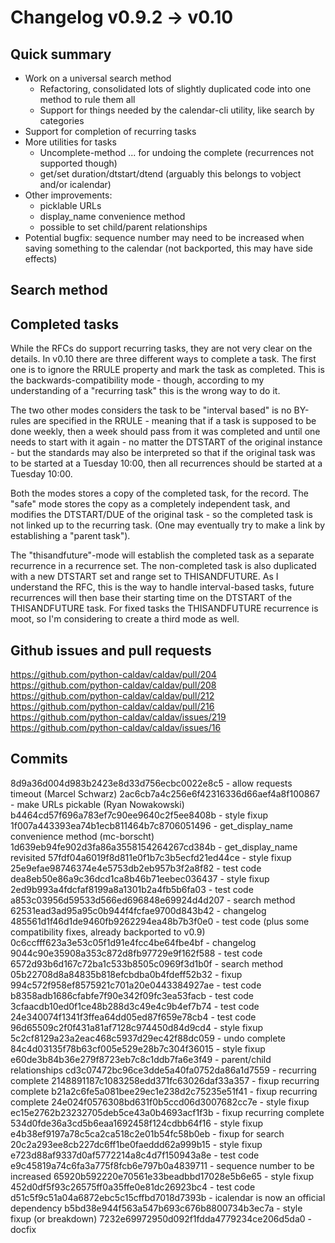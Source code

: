 # Changelog v0.9.2 -> v0.10

## Quick summary

* Work on a universal search method
  * Refactoring, consolidated lots of slightly duplicated code into one method to rule them all
  * Support for things needed by the calendar-cli utility, like search by categories
* Support for completion of recurring tasks
* More utilities for tasks
  * Uncomplete-method ... for undoing the complete (recurrences not supported though)
  * get/set duration/dtstart/dtend (arguably this belongs to vobject and/or icalendar)
* Other improvements:
  * picklable URLs
  * display_name convenience method
  * possible to set child/parent relationships
* Potential bugfix: sequence number may need to be increased when saving something to the calendar (not backported, this may have side effects)

## Search method



## Completed tasks

While the RFCs do support recurring tasks, they are not very clear on the details.  In v0.10 there are three different ways to complete a task.  The first one is to ignore the RRULE property and mark the task as completed.  This is the backwards-compatibility mode - though, according to my understanding of a "recurring task" this is the wrong way to do it.

The two other modes considers the task to be "interval based" is no BY-rules are specified in the RRULE - meaning that if a task is supposed to be done weekly, then a week should pass from it was completed and until one needs to start with it again - no matter the DTSTART of the original instance - but the standards may also be interpreted so that if the original task was to be started at a Tuesday 10:00, then all recurrences should be started at a Tuesday 10:00.

Both the modes stores a copy of the completed task, for the record.  The "safe" mode stores the copy as a completely independent task, and modifies the DTSTART/DUE of the original task - so the completed task is not linked up to the recurring task.  (One may eventually try to make a link by establishing a "parent task").

The "thisandfuture"-mode will establish the completed task as a separate recurrence in a recurrence set.  The non-completed task is also duplicated with a new DTSTART set and range set to THISANDFUTURE. As I understand the RFC, this is the way to handle interval-based tasks, future recurrences will then base their starting time on the DTSTART of the THISANDFUTURE task.  For fixed tasks the THISANDFUTURE recurrence is moot, so I'm considering to create a third mode as well.

## Github issues and pull requests

https://github.com/python-caldav/caldav/pull/204
https://github.com/python-caldav/caldav/pull/208
https://github.com/python-caldav/caldav/pull/212
https://github.com/python-caldav/caldav/pull/216
https://github.com/python-caldav/caldav/issues/219
https://github.com/python-caldav/caldav/issues/16

## Commits

8d9a36d004d983b2423e8d33d756ecbc0022e8c5 - allow requests timeout (Marcel Schwarz)
2ac6cb7a4c256e6f42316336d66aef4a8f100867 - make URLs pickable (Ryan Nowakowski)
b4464cd57f696a783ef7c90ee9640c2f5ee8408b - style fixup
1f007a443393ea74b1ecb811464b7c8706051496 - get_display_name convenience method (mc-borscht)
1d639eb94fe902d3fa86a3558154264267cd384b - get_display_name revisited
57fdf04a6019f8d811e0f1b7c3b5ecfd21ed44ce - style fixup
25e9efae98746374e4e5753db2eb957b3f2a8f82 - test code
dea8eb50e86a9c36dcd1ca8b46b71eebec036437 - style fixup
2ed9b993a4fdcfaf8199a8a1301b2a4fb5b6fa03 - test code
a853c03956d59533d566ed696848e69924d4d207 - search method
62531ead3ad95a95c0b944f4fcfae9700d843b42 - changelog
485561d1f46d1de9460fb9262294ea48b7b3f0e0 - test code (plus some compatibility fixes, already backported to v0.9)
0c6ccfff623a3e53c05f1d91e4fcc4be64fbe4bf - changelog
9044c90e35908a353c872d8fb97729e9f162f588 - test code
6572d93b6d167c72ba1c533b8505c0969f3d1b0f - search method
05b22708d8a84835b818efcbdba0b4fdeff52b32 - fixup
994c572f958ef8575921c701a20e0443384927ae - test code
b8358adb1686cfabfe7f90e342f09fc3ea53facb - test code
3cfaacdb10ed0f1ce48b288d3c49e4c9b4ef7b74 - test code
24e340074f1341f3ffea64dd05ed87f659e78cb4 - test code
96d65509c2f0f431a81af7128c974450d84d9cd4 - style fixup
5c2cf8129a23a2eac468c5937d29ec42f88dc059 - undo complete
84c4d03135f78b63cf005e529e28b7c304f36015 - style fixup
e60de3b84b36e279f8723eb7c8c1ddb7fa6e3f49 - parent/child relationships
cd3c07472bc96ce3dde5a40fa0752da86a1d7559 - recurring complete
2148891187c1083258edd371fc63026daf33a357 - fixup recurring complete
b21a2c6fe5a081bee29ec1e238d2c75235e51f41 - fixup recurring complete
24e024f0576308bd631f0b5ccd06d3007682cc7e - style fixup
ec15e2762b23232705deb5ce43a0b4693acf1f3b - fixup recurring complete
534d0fde36a3cd5b6eaa1692458f124cdbb64f16 - style fixup
e4b38ef9197a78c5ca2ca518c2e01b54fc58b0eb - fixup for search
20c2a293ee8cb227dc6ff1be0faeddd62a999b15 - style fixup
e723d88af9337d0af5772214a8c4d7f150943a8e - test code
e9c45819a74c6fa3a775f8fcb6e797b0a4839711 - sequence number to be increased
65920b592220e70561e33beadbbd17028e5b6e65 - style fixup
452d0df5f93c26575ff0a35ffe0e81dc26923bc4 - test code
d51c5f9c51a04a6872ebc5c15cffbd7018d7393b - icalendar is now an official dependency
b5bd38e944f563a547b693c676b8800734b3ec7a - style fixup (or breakdown)
7232e69972950d092f1fdda4779234ce206d5da0 - docfix